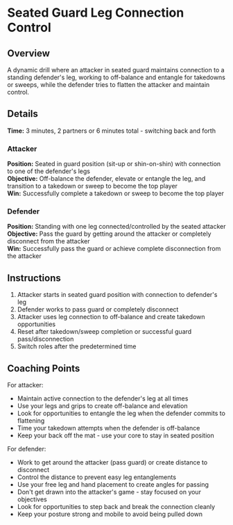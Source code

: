 # Seated Guard Leg Connection Control

## Overview
A dynamic drill where an attacker in seated guard maintains connection to a standing defender's leg, working to off-balance and entangle for takedowns or sweeps, while the defender tries to flatten the attacker and maintain control.

## Details
**Time:** 3 minutes, 2 partners or 6 minutes total - switching back and forth

### Attacker
**Position:** Seated in guard position (sit-up or shin-on-shin) with connection to one of the defender's legs  
**Objective:** Off-balance the defender, elevate or entangle the leg, and transition to a takedown or sweep to become the top player  
**Win:** Successfully complete a takedown or sweep to become the top player

### Defender
**Position:** Standing with one leg connected/controlled by the seated attacker  
**Objective:** Pass the guard by getting around the attacker or completely disconnect from the attacker  
**Win:** Successfully pass the guard or achieve complete disconnection from the attacker

## Instructions
1. Attacker starts in seated guard position with connection to defender's leg
2. Defender works to pass guard or completely disconnect
3. Attacker uses leg connection to off-balance and create takedown opportunities
4. Reset after takedown/sweep completion or successful guard pass/disconnection
5. Switch roles after the predetermined time

## Coaching Points
For attacker:
- Maintain active connection to the defender's leg at all times
- Use your legs and grips to create off-balance and elevation
- Look for opportunities to entangle the leg when the defender commits to flattening
- Time your takedown attempts when the defender is off-balance
- Keep your back off the mat - use your core to stay in seated position

For defender:
- Work to get around the attacker (pass guard) or create distance to disconnect
- Control the distance to prevent easy leg entanglements
- Use your free leg and hand placement to create angles for passing
- Don't get drawn into the attacker's game - stay focused on your objectives
- Look for opportunities to step back and break the connection cleanly
- Keep your posture strong and mobile to avoid being pulled down